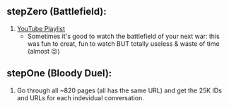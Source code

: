 
## stepZero (Battlefield):

1. [YouTube Playlist](https://www.youtube.com/playlist?list=PLh3C3gr79VC1UxmXoGtaTyU1iPaw_WJg_)
    * Sometimes it's good to watch the battlefield of your next war: this was fun to creat, fun to watch BUT totally useless & waste of time (almost :wink:)


## stepOne (Bloody Duel):

1. Go through all ~820 pages (all has the same URL) and get the 25K IDs and URLs for each indevidual conversation.
